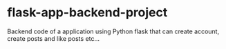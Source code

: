 # flask-app-backend-project
Backend code of a application using Python flask that can create account, create posts and like posts etc...
